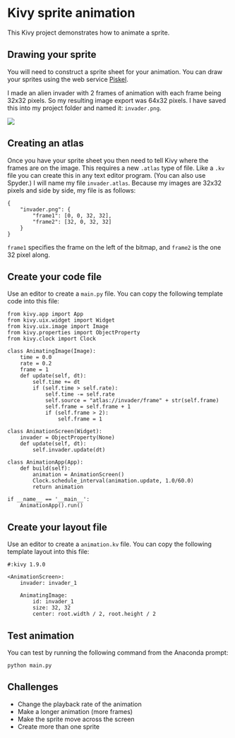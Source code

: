 # Kivy sprite animation

This Kivy project demonstrates how to animate a sprite.

## Drawing your sprite

You will need to construct a sprite sheet for your animation. You can draw your sprites using the web service [Piskel](http://www.piskelapp.com/).

I made an alien invader with 2 frames of animation with each frame being 32x32 pixels. So my resulting image export was 64x32 pixels. I have saved this into my project folder and named it: `invader.png`.

![](https://raw.githubusercontent.com/FutureTechCity/Animation/master/invader.png)

## Creating an atlas

Once you have your sprite sheet you then need to tell Kivy where the frames are on the image. This requires a new `.atlas` type of file. Like a `.kv` file you can create this in any text editor program. (You can also use Spyder.) I will name my file `invader.atlas`. Because my images are 32x32 pixels and side by side, my file is as follows:

~~~
{
    "invader.png": {
        "frame1": [0, 0, 32, 32],
        "frame2": [32, 0, 32, 32]
    }
}
~~~

`frame1` specifies the frame on the left of the bitmap, and `frame2` is the one 32 pixel along.

## Create your code file

Use an editor to create a `main.py` file. You can copy the following template code into this file:

~~~
from kivy.app import App
from kivy.uix.widget import Widget
from kivy.uix.image import Image
from kivy.properties import ObjectProperty
from kivy.clock import Clock

class AnimatingImage(Image):
    time = 0.0
    rate = 0.2
    frame = 1
    def update(self, dt):
        self.time += dt
        if (self.time > self.rate):
            self.time -= self.rate
            self.source = "atlas://invader/frame" + str(self.frame)
            self.frame = self.frame + 1
            if (self.frame > 2):
                self.frame = 1
    
class AnimationScreen(Widget):
    invader = ObjectProperty(None)
    def update(self, dt):
        self.invader.update(dt)

class AnimationApp(App):
    def build(self):
        animation = AnimationScreen()
        Clock.schedule_interval(animation.update, 1.0/60.0)
        return animation

if __name__ == '__main__':
    AnimationApp().run()
~~~

## Create your layout file

Use an editor to create a `animation.kv` file. You can copy the following template layout into this file:
~~~
#:kivy 1.9.0

<AnimationScreen>:
    invader: invader_1

    AnimatingImage:
        id: invader_1
        size: 32, 32
        center: root.width / 2, root.height / 2
~~~

## Test animation

You can test by running the following command from the Anaconda prompt:
~~~
python main.py
~~~

## Challenges

* Change the playback rate of the animation
* Make a longer animation (more frames)
* Make the sprite move across the screen
* Create more than one sprite
